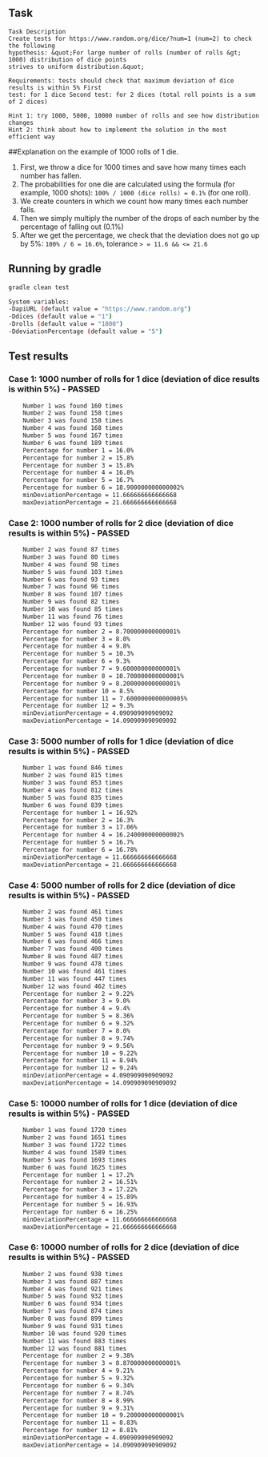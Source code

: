 ## Task
```
Task Description
Create tests for https://www.random.org/dice/?num=1 (num=2) to check the following
hypothesis: &quot;For large number of rolls (number of rolls &gt; 1000) distribution of dice points
strives to uniform distribution.&quot;

Requirements: tests should check that maximum deviation of dice results is within 5% First
test: for 1 dice Second test: for 2 dices (total roll points is a sum of 2 dices)

Hint 1: try 1000, 5000, 10000 number of rolls and see how distribution changes
Hint 2: think about how to implement the solution in the most efficient way
```

##Explanation on the example of 1000 rolls of 1 die.
1) First, we throw a dice for 1000 times and save how many times each number has fallen.
2) The probabilities for one die are calculated using the formula (for example, 1000 shots):
`100% / 1000 (dice rolls) = 0.1%` (for one roll). 
3) We create counters in which we count how many times each number falls.
4) Then we simply multiply the number of the drops of each number by the percentage of falling out (0.1%)
5) After we get the percentage, we check that the deviation does not go up by 5%:
`100% / 6 = 16.6%`, tolerance `> = 11.6 && <= 21.6`

## Running by gradle
```sh
gradle clean test

System variables:
-DapiURL (default value = "https://www.random.org")
-Ddices (default value = "1")
-Drolls (default value = "1000")
-DdeviationPercentage (default value = "5")
```

## Test results
### Case 1: 1000 number of rolls for 1 dice (deviation of dice results is within 5%) - PASSED
```sh
    Number 1 was found 160 times
    Number 2 was found 158 times
    Number 3 was found 158 times
    Number 4 was found 168 times
    Number 5 was found 167 times
    Number 6 was found 189 times
    Percentage for number 1 = 16.0%
    Percentage for number 2 = 15.8%
    Percentage for number 3 = 15.8%
    Percentage for number 4 = 16.8%
    Percentage for number 5 = 16.7%
    Percentage for number 6 = 18.900000000000002%
    minDeviationPercentage = 11.666666666666668
    maxDeviationPercentage = 21.666666666666668
```
### Case 2: 1000 number of rolls for 2 dice (deviation of dice results is within 5%) - PASSED
```sh
    Number 2 was found 87 times
    Number 3 was found 80 times
    Number 4 was found 98 times
    Number 5 was found 103 times
    Number 6 was found 93 times
    Number 7 was found 96 times
    Number 8 was found 107 times
    Number 9 was found 82 times
    Number 10 was found 85 times
    Number 11 was found 76 times
    Number 12 was found 93 times
    Percentage for number 2 = 8.700000000000001%
    Percentage for number 3 = 8.0%
    Percentage for number 4 = 9.8%
    Percentage for number 5 = 10.3%
    Percentage for number 6 = 9.3%
    Percentage for number 7 = 9.600000000000001%
    Percentage for number 8 = 10.700000000000001%
    Percentage for number 9 = 8.200000000000001%
    Percentage for number 10 = 8.5%
    Percentage for number 11 = 7.6000000000000005%
    Percentage for number 12 = 9.3%
    minDeviationPercentage = 4.090909090909092
    maxDeviationPercentage = 14.090909090909092
```
### Case 3: 5000 number of rolls for 1 dice (deviation of dice results is within 5%) - PASSED
```sh
    Number 1 was found 846 times
    Number 2 was found 815 times
    Number 3 was found 853 times
    Number 4 was found 812 times
    Number 5 was found 835 times
    Number 6 was found 839 times
    Percentage for number 1 = 16.92%
    Percentage for number 2 = 16.3%
    Percentage for number 3 = 17.06%
    Percentage for number 4 = 16.240000000000002%
    Percentage for number 5 = 16.7%
    Percentage for number 6 = 16.78%
    minDeviationPercentage = 11.666666666666668
    maxDeviationPercentage = 21.666666666666668
```
### Case 4: 5000 number of rolls for 2 dice (deviation of dice results is within 5%) - PASSED
```sh
    Number 2 was found 461 times
    Number 3 was found 450 times
    Number 4 was found 470 times
    Number 5 was found 418 times
    Number 6 was found 466 times
    Number 7 was found 400 times
    Number 8 was found 487 times
    Number 9 was found 478 times
    Number 10 was found 461 times
    Number 11 was found 447 times
    Number 12 was found 462 times
    Percentage for number 2 = 9.22%
    Percentage for number 3 = 9.0%
    Percentage for number 4 = 9.4%
    Percentage for number 5 = 8.36%
    Percentage for number 6 = 9.32%
    Percentage for number 7 = 8.0%
    Percentage for number 8 = 9.74%
    Percentage for number 9 = 9.56%
    Percentage for number 10 = 9.22%
    Percentage for number 11 = 8.94%
    Percentage for number 12 = 9.24%
    minDeviationPercentage = 4.090909090909092
    maxDeviationPercentage = 14.090909090909092
```
### Case 5: 10000 number of rolls for 1 dice (deviation of dice results is within 5%) - PASSED
```sh
    Number 1 was found 1720 times
    Number 2 was found 1651 times
    Number 3 was found 1722 times
    Number 4 was found 1589 times
    Number 5 was found 1693 times
    Number 6 was found 1625 times
    Percentage for number 1 = 17.2%
    Percentage for number 2 = 16.51%
    Percentage for number 3 = 17.22%
    Percentage for number 4 = 15.89%
    Percentage for number 5 = 16.93%
    Percentage for number 6 = 16.25%
    minDeviationPercentage = 11.666666666666668
    maxDeviationPercentage = 21.666666666666668
```
### Case 6: 10000 number of rolls for 2 dice (deviation of dice results is within 5%) - PASSED
```sh
    Number 2 was found 938 times
    Number 3 was found 887 times
    Number 4 was found 921 times
    Number 5 was found 932 times
    Number 6 was found 934 times
    Number 7 was found 874 times
    Number 8 was found 899 times
    Number 9 was found 931 times
    Number 10 was found 920 times
    Number 11 was found 883 times
    Number 12 was found 881 times
    Percentage for number 2 = 9.38%
    Percentage for number 3 = 8.870000000000001%
    Percentage for number 4 = 9.21%
    Percentage for number 5 = 9.32%
    Percentage for number 6 = 9.34%
    Percentage for number 7 = 8.74%
    Percentage for number 8 = 8.99%
    Percentage for number 9 = 9.31%
    Percentage for number 10 = 9.200000000000001%
    Percentage for number 11 = 8.83%
    Percentage for number 12 = 8.81%
    minDeviationPercentage = 4.090909090909092
    maxDeviationPercentage = 14.090909090909092
```
